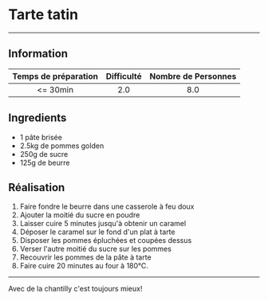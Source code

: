 # Tarte tatin



---

## Information

| Temps de préparation  | Difficulté    | Nombre de Personnes |
|:---------------------:|:-------------:|:-------------------:|
| <= 30min            | 2.0  | 8.0        |

## Ingredients

- 1 pâte brisée
- 2.5kg de pommes golden
- 250g de sucre
- 125g de beurre


## Réalisation

1. Faire fondre le beurre dans une casserole à feu doux
1. Ajouter la moitié du sucre en poudre
1. Laisser cuire 5 minutes jusqu'à obtenir un caramel
1. Déposer le caramel sur le fond d'un plat à tarte
1. Disposer les pommes épluchées et coupées dessus
1. Verser l'autre moitié du sucre sur les pommes
1. Recouvrir les pommes de la pâte à tarte
1. Faire cuire 20 minutes au four à 180°C.


---

Avec de la chantilly c'est toujours mieux!

